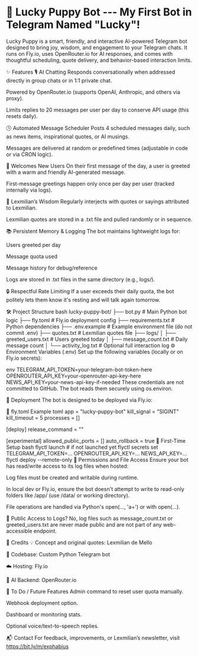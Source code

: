 # 🐶 Lucky Puppy Bot --- My First Bot in Telegram Named "Lucky"!
Lucky Puppy is a smart, friendly, and interactive AI-powered Telegram bot designed to bring joy, wisdom, and engagement to your Telegram chats. It runs on Fly.io, uses OpenRouter.io for AI responses, and comes with thoughtful scheduling, quote delivery, and behavior-based interaction limits.

✨ Features
🎙️ AI Chatting
Responds conversationally when addressed directly in group chats or in 1:1 private chat.

Powered by OpenRouter.io (supports OpenAI, Anthropic, and others via proxy).

Limits replies to 20 messages per user per day to conserve API usage (this resets daily).

🕓 Automated Message Scheduler
Posts 4 scheduled messages daily, such as news items, inspirational quotes, or AI musings.

Messages are delivered at random or predefined times (adjustable in code or via CRON logic).

🙋 Welcomes New Users
On their first message of the day, a user is greeted with a warm and friendly AI-generated message.

First-message greetings happen only once per day per user (tracked internally via logs).

💬 Lexmilian’s Wisdom
Regularly interjects with quotes or sayings attributed to Lexmilian.

Lexmilian quotes are stored in a .txt file and pulled randomly or in sequence.

📚 Persistent Memory & Logging
The bot maintains lightweight logs for:

Users greeted per day

Message quota used

Message history for debug/reference

Logs are stored in .txt files in the same directory (e.g., logs/).

🔒 Respectful Rate Limiting
If a user exceeds their daily quota, the bot politely lets them know it's resting and will talk again tomorrow.

🛠️ Project Structure
bash
lucky-puppy-bot/
├── bot.py                # Main Python bot logic
├── fly.toml              # Fly.io deployment config
├── requirements.txt      # Python dependencies
├── .env.example          # Example environment file (do not commit .env)
├── quotes.txt            # Lexmilian quotes file
├── logs/
│   ├── greeted_users.txt     # Users greeted today
│   ├── message_count.txt     # Daily message count
│   └── activity_log.txt      # Optional full interaction log
⚙️ Environment Variables (.env)
Set up the following variables (locally or on Fly.io secrets):

env
TELEGRAM_API_TOKEN=your-telegram-bot-token-here
OPENROUTER_API_KEY=your-openrouter-api-key-here
NEWS_API_KEY=your-news-api-key-if-needed
These credentials are not committed to GitHub. The bot reads them securely using os.environ.

🚀 Deployment
The bot is designed to be deployed via Fly.io:

🔧 fly.toml Example
toml
app = "lucky-puppy-bot"
kill_signal = "SIGINT"
kill_timeout = 5
processes = []

[deploy]
  release_command = ""

[experimental]
  allowed_public_ports = []
  auto_rollback = true
🧪 First-Time Setup
bash
flyctl launch  # if not launched yet
flyctl secrets set TELEGRAM_API_TOKEN=... OPENROUTER_API_KEY=... NEWS_API_KEY=...
flyctl deploy --remote-only
🔐 Permissions and File Access
Ensure your bot has read/write access to its log files when hosted:

Log files must be created and writable during runtime.

In local dev or Fly.io, ensure the bot doesn't attempt to write to read-only folders like /app/ (use /data/ or working directory).

File operations are handled via Python's open(..., 'a+') or with open(...).

📣 Public Access to Logs?
No, log files such as message_count.txt or greeted_users.txt are never made public and are not part of any web-accessible endpoint.

👤 Credits
💡 Concept and original quotes: Lexmilian de Mello

🤖 Codebase: Custom Python Telegram bot

☁️ Hosting: Fly.io

🧠 AI Backend: OpenRouter.io

📌 To Do / Future Features
 Admin command to reset user quota manually.

 Webhook deployment option.

 Dashboard or monitoring stats.

 Optional voice/text-to-speech replies.

📬 Contact
For feedback, improvements, or Lexmilian’s newsletter, visit https://bit.ly/m/exphabius
